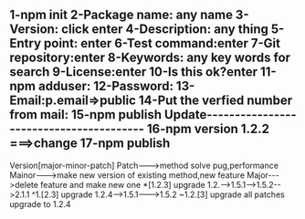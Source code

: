 1-npm init 
2-Package name: any name
3-Version: click enter
4-Description: any thing
5-Entry point: enter
6-Test command:enter
7-Git repository:enter
8-Keywords: any key words for search
9-License:enter
10-Is this  ok?enter
11-npm adduser:
12-Password:
13-Email:p.email=>public
14-Put the verfied number from mail:
15-npm publish
Update----------------------------------------
16-npm version 1.2.2 ===>change
17-npm publish
------------------------
Version[major-minor-patch]
Patch--->method solve pug,performance
Mainor--->make new version of existing method,new feature
Major--->delete feature and make new one
*[1.2.3] upgrade 1.2.-->1.5.1-->1.5.2-->2.1.1
^1.[2.3] upgrade 1.2.4-->1.5.1--->1.5.2
~1.2.[3] upgrade all patches upgrade to 1.2.4 